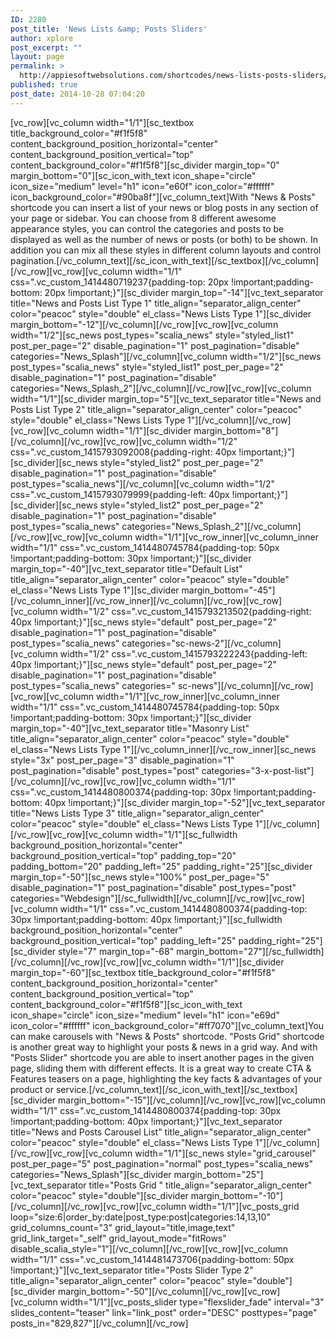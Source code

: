 ```yaml
---
ID: 2280
post_title: 'News Lists &amp; Posts Sliders'
author: xplore
post_excerpt: ""
layout: page
permalink: >
  http://appiesoftwebsolutions.com/shortcodes/news-lists-posts-sliders/
published: true
post_date: 2014-10-28 07:04:20
---
```

[vc_row][vc_column width="1/1"][sc_textbox title_background_color="#f1f5f8" content_background_position_horizontal="center" content_background_position_vertical="top" content_background_color="#f1f5f8"][sc_divider margin_top="0" margin_bottom="0"][sc_icon_with_text icon_shape="circle" icon_size="medium" level="h1" icon="e60f" icon_color="#ffffff" icon_background_color="#90ba8f"][vc_column_text]With "News &amp; Posts" shortcode you can insert a list of your news or blog posts in any section of your page or sidebar. You can choose from 8 different awesome appearance styles, you can control the categories and posts to be displayed as well as the number of news or posts (or both) to be shown. In addition you can mix all these styles in different column layouts and control pagination.[/vc_column_text][/sc_icon_with_text][/sc_textbox][/vc_column][/vc_row][vc_row][vc_column width="1/1" css=".vc_custom_1414480719237{padding-top: 20px !important;padding-bottom: 20px !important;}"][sc_divider margin_top="-14"][vc_text_separator title="News and Posts List Type 1" title_align="separator_align_center" color="peacoc" style="double" el_class="News Lists Type 1"][sc_divider margin_bottom="-12"][/vc_column][/vc_row][vc_row][vc_column width="1/2"][sc_news post_types="scalia_news" style="styled_list1" post_per_page="2" disable_pagination="1" post_pagination="disable" categories="News_Splash"][/vc_column][vc_column width="1/2"][sc_news post_types="scalia_news" style="styled_list1" post_per_page="2" disable_pagination="1" post_pagination="disable" categories="News_Splash_2"][/vc_column][/vc_row][vc_row][vc_column width="1/1"][sc_divider margin_top="5"][vc_text_separator title="News and Posts List Type 2" title_align="separator_align_center" color="peacoc" style="double" el_class="News Lists Type 1"][/vc_column][/vc_row][vc_row][vc_column width="1/1"][sc_divider margin_bottom="8"][/vc_column][/vc_row][vc_row][vc_column width="1/2" css=".vc_custom_1415793092008{padding-right: 40px !important;}"][sc_divider][sc_news style="styled_list2" post_per_page="2" disable_pagination="1" post_pagination="disable" post_types="scalia_news"][/vc_column][vc_column width="1/2" css=".vc_custom_1415793079999{padding-left: 40px !important;}"][sc_divider][sc_news style="styled_list2" post_per_page="2" disable_pagination="1" post_pagination="disable" post_types="scalia_news" categories="News_Splash_2"][/vc_column][/vc_row][vc_row][vc_column width="1/1"][vc_row_inner][vc_column_inner width="1/1" css=".vc_custom_1414480745784{padding-top: 50px !important;padding-bottom: 30px !important;}"][sc_divider margin_top="-40"][vc_text_separator title="Default List" title_align="separator_align_center" color="peacoc" style="double" el_class="News Lists Type 1"][sc_divider margin_bottom="-45"][/vc_column_inner][/vc_row_inner][/vc_column][/vc_row][vc_row][vc_column width="1/2" css=".vc_custom_1415793213502{padding-right: 40px !important;}"][sc_news style="default" post_per_page="2" disable_pagination="1" post_pagination="disable" post_types="scalia_news" categories="sc-news-2"][/vc_column][vc_column width="1/2" css=".vc_custom_1415793222243{padding-left: 40px !important;}"][sc_news style="default" post_per_page="2" disable_pagination="1" post_pagination="disable" post_types="scalia_news" categories=" sc-news"][/vc_column][/vc_row][vc_row][vc_column width="1/1"][vc_row_inner][vc_column_inner width="1/1" css=".vc_custom_1414480745784{padding-top: 50px !important;padding-bottom: 30px !important;}"][sc_divider margin_top="-40"][vc_text_separator title="Masonry List" title_align="separator_align_center" color="peacoc" style="double" el_class="News Lists Type 1"][/vc_column_inner][/vc_row_inner][sc_news style="3x" post_per_page="3" disable_pagination="1" post_pagination="disable" post_types="post" categories="3-x-post-list"][/vc_column][/vc_row][vc_row][vc_column width="1/1" css=".vc_custom_1414480800374{padding-top: 30px !important;padding-bottom: 40px !important;}"][sc_divider margin_top="-52"][vc_text_separator title="News Lists Type 3" title_align="separator_align_center" color="peacoc" style="double" el_class="News Lists Type 1"][/vc_column][/vc_row][vc_row][vc_column width="1/1"][sc_fullwidth background_position_horizontal="center" background_position_vertical="top" padding_top="20" padding_bottom="20" padding_left="25" padding_right="25"][sc_divider margin_top="-50"][sc_news style="100%" post_per_page="5" disable_pagination="1" post_pagination="disable" post_types="post" categories="Webdesign"][/sc_fullwidth][/vc_column][/vc_row][vc_row][vc_column width="1/1" css=".vc_custom_1414480800374{padding-top: 30px !important;padding-bottom: 40px !important;}"][sc_fullwidth background_position_horizontal="center" background_position_vertical="top" padding_left="25" padding_right="25"][sc_divider style="7" margin_top="-68" margin_bottom="27"][/sc_fullwidth][/vc_column][/vc_row][vc_row][vc_column width="1/1"][sc_divider margin_top="-60"][sc_textbox title_background_color="#f1f5f8" content_background_position_horizontal="center" content_background_position_vertical="top" content_background_color="#f1f5f8"][sc_icon_with_text icon_shape="circle" icon_size="medium" level="h1" icon="e69d" icon_color="#ffffff" icon_background_color="#ff7070"][vc_column_text]You can make carousels with "News &amp; Posts" shortcode. "Posts Grid" shortcode is another great way to highlight your posts &amp; news in a grid way. And with "Posts Slider" shortcode you are able to insert another pages in the given page, sliding them with different effects. It is a great way to create CTA &amp; Features teasers on a page, highlighting the key facts &amp; advantages of your product or service.[/vc_column_text][/sc_icon_with_text][/sc_textbox][sc_divider margin_bottom="-15"][/vc_column][/vc_row][vc_row][vc_column width="1/1" css=".vc_custom_1414480800374{padding-top: 30px !important;padding-bottom: 40px !important;}"][vc_text_separator title="News and Posts Carousel List" title_align="separator_align_center" color="peacoc" style="double" el_class="News Lists Type 1"][/vc_column][/vc_row][vc_row][vc_column width="1/1"][sc_news style="grid_carousel" post_per_page="5" post_pagination="normal" post_types="scalia_news" categories="News_Splash"][sc_divider margin_bottom="25"][vc_text_separator title="Posts Grid " title_align="separator_align_center" color="peacoc" style="double"][sc_divider margin_bottom="-10"][/vc_column][/vc_row][vc_row][vc_column width="1/1"][vc_posts_grid loop="size:6|order_by:date|post_type:post|categories:14,13,10" grid_columns_count="3" grid_layout="title,image,text" grid_link_target="_self" grid_layout_mode="fitRows" disable_scalia_style="1"][/vc_column][/vc_row][vc_row][vc_column width="1/1" css=".vc_custom_1414481473706{padding-bottom: 50px !important;}"][vc_text_separator title="Posts Slider Type 2" title_align="separator_align_center" color="peacoc" style="double"][sc_divider margin_bottom="-50"][/vc_column][/vc_row][vc_row][vc_column width="1/1"][vc_posts_slider type="flexslider_fade" interval="3" slides_content="teaser" link="link_post" order="DESC" posttypes="page" posts_in="829,827"][/vc_column][/vc_row]